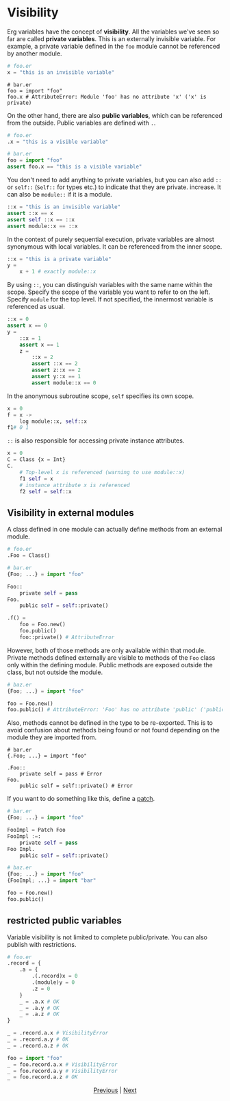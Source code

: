 # Visibility

Erg variables have the concept of __visibility__.
All the variables we've seen so far are called __private variables__. This is an externally invisible variable.
For example, a private variable defined in the `foo` module cannot be referenced by another module.

```python
# foo.er
x = "this is an invisible variable"
```

```python,compile_fail
# bar.er
foo = import "foo"
foo.x # AttributeError: Module 'foo' has no attribute 'x' ('x' is private)
```

On the other hand, there are also __public variables__, which can be referenced from the outside.
Public variables are defined with `.`.

```python
# foo.er
.x = "this is a visible variable"
```

```python
# bar.er
foo = import "foo"
assert foo.x == "this is a visible variable"
```

You don't need to add anything to private variables, but you can also add `::` or `self::` (`Self::` for types etc.) to indicate that they are private. increase. It can also be `module::` if it is a module.

```python
::x = "this is an invisible variable"
assert ::x == x
assert self ::x == ::x
assert module::x == ::x
```

In the context of purely sequential execution, private variables are almost synonymous with local variables. It can be referenced from the inner scope.

```python
::x = "this is a private variable"
y =
    x + 1 # exactly module::x
```

By using `::`, you can distinguish variables with the same name within the scope.
Specify the scope of the variable you want to refer to on the left. Specify `module` for the top level.
If not specified, the innermost variable is referenced as usual.

```python
::x = 0
assert x == 0
y =
    ::x = 1
    assert x == 1
    z =
        ::x = 2
        assert ::x == 2
        assert z::x == 2
        assert y::x == 1
        assert module::x == 0
```

In the anonymous subroutine scope, `self` specifies its own scope.

```python
x = 0
f = x ->
    log module::x, self::x
f1# 0 1
```

`::` is also responsible for accessing private instance attributes.

```python
x = 0
C = Class {x = Int}
C.
    # Top-level x is referenced (warning to use module::x)
    f1 self = x
    # instance attribute x is referenced
    f2 self = self::x
```

## Visibility in external modules

A class defined in one module can actually define methods from an external module.

```python
# foo.er
.Foo = Class()
```

```python
# bar.er
{Foo; ...} = import "foo"

Foo::
    private self = pass
Foo.
    public self = self::private()

.f() =
    foo = Foo.new()
    foo.public()
    foo::private() # AttributeError
```

However, both of those methods are only available within that module.
Private methods defined externally are visible to methods of the `Foo` class only within the defining module.
Public methods are exposed outside the class, but not outside the module.

```python
# baz.er
{Foo; ...} = import "foo"

foo = Foo.new()
foo.public() # AttributeError: 'Foo' has no attribute 'public' ('public' is defined in module 'bar')
```

Also, methods cannot be defined in the type to be re-exported.
This is to avoid confusion about methods being found or not found depending on the module they are imported from.

```python,compile_fail
# bar.er
{.Foo; ...} = import "foo"

.Foo::
    private self = pass # Error
Foo.
    public self = self::private() # Error
```

If you want to do something like this, define a [patch](./type/07_patch.md).

```python
# bar.er
{Foo; ...} = import "foo"

FooImpl = Patch Foo
FooImpl :=:
    private self = pass
Foo Impl.
    public self = self::private()
```

```python
# baz.er
{Foo; ...} = import "foo"
{FooImpl; ...} = import "bar"

foo = Foo.new()
foo.public()
```

## restricted public variables

Variable visibility is not limited to complete public/private.
You can also publish with restrictions.

```python
# foo.er
.record = {
    .a = {
        .(.record)x = 0
        .(module)y = 0
        .z = 0
    }
    _ = .a.x # OK
    _ = .a.y # OK
    _ = .a.z # OK
}

_ = .record.a.x # VisibilityError
_ = .record.a.y # OK
_ = .record.a.z # OK
```

```python
foo = import "foo"
_ = foo.record.a.x # VisibilityError
_ = foo.record.a.y # VisibilityError
_ = foo.record.a.z # OK
```

<p align='center'>
    <a href='./18_ownership.md'>Previous</a> | <a href='./20_naming_rule.md'>Next</a>
</p>